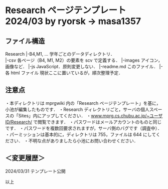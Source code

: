 # Research ページテンプレート 2024/03 by ryorsk -> masa1357

## ファイル構造

Research
|-B4,M1, ... 学年ごとのデータディレクトリ．<br>
|-csv 各ページ（B4, M1, M2）の要素を scv で定義する．
|-images アイコン，画像など．
|-js JavaScript．原則変更しない．
|-readme.md このファイル．
|-各 html ファイル 現状ここに置いているが，順次整理予定．

## 注意点

・本ディレクトリは mprgwiki 内の「Research ページテンプレート」を基に，小池が編集したものです．
・Research ディレクトリごと，サーバの個人スペースの「Sites」内にアップしてください．
・www.mprg.cs.chubu.ac.jp/~ユーザID/Research/ で閲覧できます．
・パスワードはメールアカウントのものと同じです．
・パスワードを複数回要求されますが，サーバ側のバグです（調査中）．
・パーミッションは基本的に，ディレクトリは 755，ファイルは 644 にしてください．
・不明な点がありましたら小池にお問い合わせください．

## ＜変更履歴＞

2024/03/31 テンプレート公開

以上
